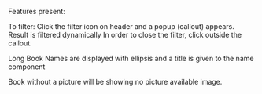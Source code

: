 Features present:

To filter: 
  Click the filter icon on header and a popup (callout) appears.
  Result is filtered dynamically
  In order to close the filter, click outside the callout.
  
Long Book Names are displayed with ellipsis and a title is given to the  name component

Book without a picture will be showing no picture available image.
